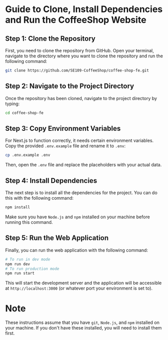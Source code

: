# Guide to Clone, Install Dependencies and Run the CoffeeShop Website

## Step 1: Clone the Repository

First, you need to clone the repository from GitHub. Open your terminal, navigate to the directory where you want to clone the repository and run the following command:

```bash
git clone https://github.com/SE109-CoffeeShop/coffee-shop-fe.git
```

## Step 2: Navigate to the Project Directory

Once the repository has been cloned, navigate to the project directory by typing:

```bash
cd coffee-shop-fe
```

## Step 3: Copy Environment Variables

For Next.js to function correctly, it needs certain environment variables. Copy the provided  `.env.example`  file and rename it to  `.env`:

```bash
cp .env.example .env
```

Then, open the  `.env`  file and replace the placeholders with your actual data.

## Step 4: Install Dependencies

The next step is to install all the dependencies for the project. You can do this with the following command:

```bash
npm install
```

Make sure you have `Node.js` and `npm` installed on your machine before running this command.

## Step 5: Run the Web Application

Finally, you can run the web application with the following command:

```bash
# To run in dev mode
npm run dev
# To run production mode
npm run start
```

This will start the development server and the application will be accessible at  `http://localhost:3000`  (or whatever port your environment is set to).

# Note

These instructions assume that you have  `git`,  `Node.js`, and  `npm`  installed on your machine. If you don't have these installed, you will need to install them first.